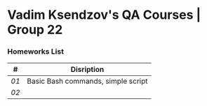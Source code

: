 # Vadim Ksendzov's QA Courses | Group 22
### Homeworks List
| # | Disription |
|:---:| --- |
| *01* | Basic Bash commands, simple script |
| *02* |  |
